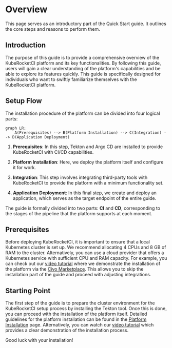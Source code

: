 # Overview

<head>
  <link rel="canonical" href="https://docs.kuberocketci.io/docs/quick-start/quick-start-overview/" />
</head>

This page serves as an introductory part of the Quick Start guide. It outlines the core steps and reasons to perform them.

## Introduction

The purpose of this guide is to provide a comprehensive overview of the KubeRocketCI platform and its key functionalities. By following this guide, users will gain a clear understanding of the platform's capabilities and be able to explore its features quickly. This guide is specifically designed for individuals who want to swiftly familiarize themselves with the KubeRocketCI platform.

## Setup Flow

The installation procedure of the platform can be divided into four logical parts:

```mermaid
graph LR;
    A(Prerequisites) --> B(Platform Installation) --> C(Integration) --> D(Application Deployment)
```

1. **Prerequisites**: In this step, Tekton and Argo CD are installed to provide KubeRocketCI with CI/CD capabilities.

2. **Platform Installation**: Here, we deploy the platform itself and configure it for work.

3. **Integration**: This step involves integrating third-party tools with KubeRocketCI to provide the platform with a minimum functionality set.

4. **Application Deployment**: In this final step, we create and deploy an application, which serves as the target endpoint of the entire guide.

The guide is formally divided into two parts: **CI** and **CD**, corresponding to the stages of the pipeline that the platform supports at each moment.

## Prerequisites

Before deploying KubeRocketCI, it is important to ensure that a local Kubernetes cluster is set up. We recommend allocating 4 CPUs and 8 GB of RAM to the cluster. Alternatively, you can use a cloud provider that offers a Kubernetes service with sufficient CPU and RAM capacity. For example, you can check out our [video tutorial](https://www.youtube.com/watch?v=QjZoPnIKDtA) where we demonstrate the installation of the platform via the [Civo Marketplace](../operator-guide/install-via-civo.md). This allows you to skip the installation part of the guide and proceed with adjusting integrations.

## Starting Point

The first step of the guide is to prepare the cluster environment for the KubeRocketCI setup process by installing the Tekton tool. Once this is done, you can proceed with the installation of the platform itself. Detailed guidelines for the platform installation can be found in the [Platform Installation](./platform-installation.md) page. Alternatively, you can watch our [video tutorial](https://www.youtube.com/watch?v=QjZoPnIKDtA) which provides a clear demonstration of the installation process.

Good luck with your installation!
